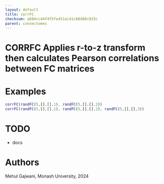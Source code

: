 ```yaml
---
layout: default
title: corrFC
checksum: a684cc44f4f5fe451ac41c88d88c033c
parent: connectomes
---
```



 
# CORRFC Applies r-to-z transform then calculates Pearson correlations between FC matrices
 
# Examples
```matlab
corrFC(randFC(5,[],[],1), randFC(5,[],[],2))
corrFC(randFC(5,[],[],1), randFC(5,[],[],2), randFC(5,[],[],3))
```
 
# TODO
-  docs 
 
# Authors

Mehul Gajwani, Monash University, 2024

